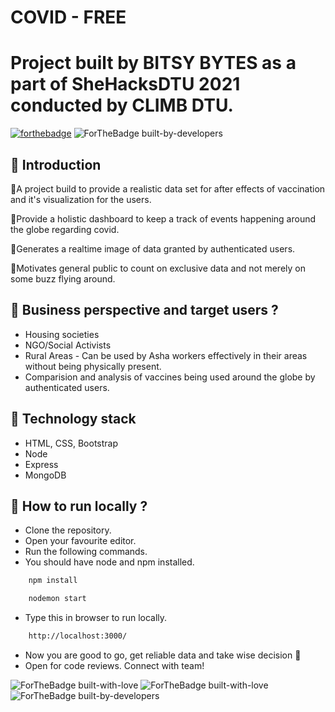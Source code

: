 # COVID - FREE
# Project built by BITSY BYTES as a part of SheHacksDTU 2021 conducted by CLIMB DTU.



[![forthebadge](https://forthebadge.com/images/badges/uses-html.svg)](https://forthebadge.com)
![ForTheBadge built-by-developers](https://forthebadge.com/images/badges/made-with-javascript.svg)


## 📌 Introduction

 👾‍A project build to provide a realistic data set for after effects of vaccination and it's visualization for the users.
 
 
 👾‍Provide a holistic dashboard to keep a track of events happening around the globe regarding covid. 
 
 
 👾‍Generates a realtime image of data granted by authenticated users.
 
 
 👾‍Motivates general public to count on exclusive data and not merely on some buzz flying around.


## 📌 Business perspective and target users ?
- Housing societies
- NGO/Social Activists
- Rural Areas - Can be used by Asha workers effectively in their areas without being physically present.
- Comparision and analysis of vaccines being used around the globe by authenticated users.


## 📌 Technology stack
- HTML, CSS, Bootstrap
- Node
- Express
- MongoDB


## 📌 How to run locally ?
- Clone the repository.
- Open your favourite editor.
- Run the following commands.
- You should have node and npm installed.
```sh
    npm install
```
```sh
    nodemon start
```
- Type this in browser to run locally.
```sh
    http://localhost:3000/
```
- Now you are good to go, get reliable data and take wise decision  👾‍
- Open for code reviews. Connect with team!

![ForTheBadge built-with-love](https://forthebadge.com/images/badges/built-with-love.svg)
![ForTheBadge built-with-love](https://forthebadge.com/images/badges/check-it-out.svg)
![ForTheBadge built-by-developers](https://forthebadge.com/images/badges/powered-by-coffee.svg)
